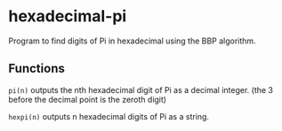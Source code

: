 # hexadecimal-pi
Program to find digits of Pi in hexadecimal using the BBP algorithm.

## Functions
`pi(n)` outputs the nth hexadecimal digit of Pi as a decimal integer. (the 3 before the decimal point is the zeroth digit)

`hexpi(n)` outputs n hexadecimal digits of Pi as a string.
